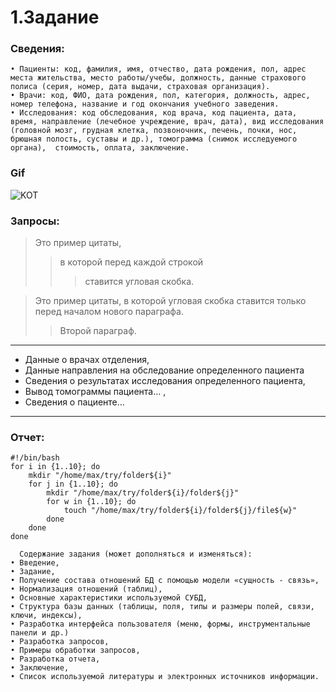 # 1.Задание	

### Сведения:
    • Пациенты: код, фамилия, имя, отчество, дата рождения, пол, адрес места жительства, место работы/учебы, должность, данные страхового полиса (серия, номер, дата выдачи, страховая организация).
    • Врачи: код, ФИО, дата рождения, пол, категория, должность, адрес, номер телефона, название и год окончания учебного заведения.
    • Исследования: код обследования, код врача, код пациента, дата,   время, направление (лечебное учреждение, врач, дата), вид исследования (головной мозг, грудная клетка, позвоночник, печень, почки, нос, брюшная полость, суставы и др.), томограмма (снимок исследуемого органа),  стоимость, оплата, заключение. 


### Gif
![KOT](https://i0.wp.com/www.printmag.com/wp-content/uploads/2021/02/4cbe8d_f1ed2800a49649848102c68fc5a66e53mv2.gif?fit=476%2C280&ssl=1)


### Запросы:


>Это пример цитаты,
>>в которой перед каждой строкой
>>>ставится угловая скобка.

>Это пример цитаты,
в которой угловая скобка
ставится только перед началом нового параграфа.
>>Второй параграф. 

---
- Данные о врачах отделения,
- Данные направления на обследование определенного пациента
- Сведения  о результатах исследования определенного пациента, 
- Вывод томограммы  пациента… ,
- Сведения о пациенте… 
---

### Отчет:
```
#!/bin/bash
for i in {1..10}; do
	mkdir "/home/max/try/folder${i}"
	for j in {1..10}; do
		mkdir "/home/max/try/folder${i}/folder${j}"
		for w in {1..10}; do
			touch "/home/max/try/folder${i}/folder${j}/file${w}"
		done
	done
done
```
      Содержание задания (может дополняться и изменяться):
    • Введение,
    • Задание,
    • Получение состава отношений БД с помощью модели «сущность - связь»,
    • Нормализация отношений (таблиц),
    • Основные характеристики используемой СУБД,
    • Структура базы данных (таблицы, поля, типы и размеры полей, связи, ключи, индексы),
    • Разработка интерфейса пользователя (меню, формы, инструментальные панели и др.)
    • Разработка запросов,
    • Примеры обработки запросов,
    • Разработка отчета,
    • Заключение,
    • Список используемой литературы и электронных источников информации.
